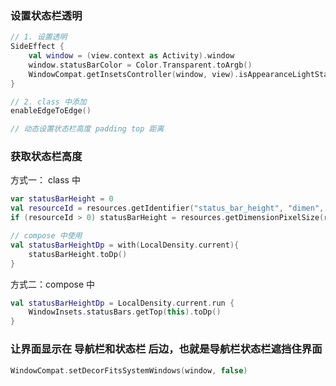 ###  设置状态栏透明
```kotlin
// 1. 设置透明
SideEffect {
    val window = (view.context as Activity).window
    window.statusBarColor = Color.Transparent.toArgb()
    WindowCompat.getInsetsController(window, view).isAppearanceLightStatusBars = darkTheme
}

// 2. class 中添加
enableEdgeToEdge()

// 动态设置状态栏高度 padding top 距离
```

### 获取状态栏高度
方式一： class 中
```kotlin
var statusBarHeight = 0
val resourceId = resources.getIdentifier("status_bar_height", "dimen", "android")
if (resourceId > 0) statusBarHeight = resources.getDimensionPixelSize(resourceId)

// compose 中使用
val statusBarHeightDp = with(LocalDensity.current){
    statusBarHeight.toDp()
}
```
方式二：compose 中
```kotlin
val statusBarHeightDp = LocalDensity.current.run {
    WindowInsets.statusBars.getTop(this).toDp()
}
```

### 让界面显示在 导航栏和状态栏 后边，也就是导航栏状态栏遮挡住界面
```kotlin
WindowCompat.setDecorFitsSystemWindows(window, false)
```
